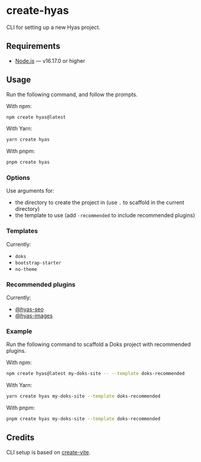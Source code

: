 # create-hyas

CLI for setting up a new Hyas project.

## Requirements

- [Node.js](https://nodejs.org/) — v16.17.0 or higher

## Usage

Run the following command, and follow the prompts.

With npm:

```bash
npm create hyas@latest
```

With Yarn:

```bash
yarn create hyas
```

With pnpm:

```bash
pnpm create hyas
```

### Options

Use arguments for:

- the directory to create the project in (use `.` to scaffold in the current directory)
- the template to use (add `-recommended` to include recommended plugins)

### Templates

Currently:

- `doks`
- `bootstrap-starter`
- `no-theme`

### Recommended plugins

Currently:

- [@hyas-seo](https://github.com/h-enk/hyas-seo)
- [@hyas-images](https://github.com/h-enk/hyas-images)

### Example

Run the following command to scaffold a Doks project with recommended plugins.

With npm:

```bash
npm create hyas@latest my-doks-site -- --template doks-recommended
```

With Yarn:

```bash
yarn create hyas my-doks-site --template doks-recommended
```

With pnpm:

```bash
pnpm create hyas my-doks-site --template doks-recommended
```

## Credits

CLI setup is based on [create-vite](https://github.com/vitejs/vite/tree/main/packages/create-vite).

